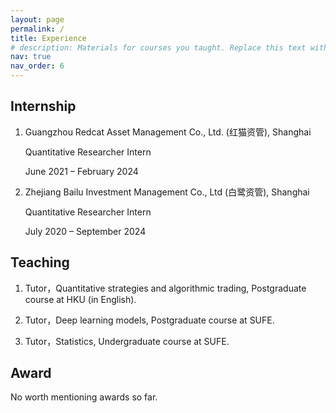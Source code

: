 ```yaml
---
layout: page
permalink: /
title: Experience
# description: Materials for courses you taught. Replace this text with your description.
nav: true
nav_order: 6
---
```


## Internship

1) Guangzhou Redcat Asset Management Co., Ltd. (红猫资管), Shanghai
    
    Quantitative Researcher Intern
    
    June 2021 – February 2024

2) Zhejiang Bailu Investment Management Co., Ltd (白鹭资管), Shanghai

    Quantitative Researcher Intern
    
    July 2020 – September 2024

## Teaching 

1) Tutor，Quantitative strategies and algorithmic trading, Postgraduate course at HKU (in English).

2) Tutor，Deep learning models, Postgraduate course at SUFE.

3) Tutor，Statistics, Undergraduate course at SUFE.

## Award

No worth mentioning awards so far.

